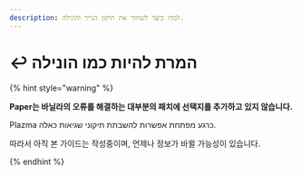 ```yaml
---
description: למדו כיצד לשחזר את תיקון הנייר והונילה.
---
```


# ↩️ המרת להיות כמו הונילה

{% hint style="warning" %}

**Paper는 바닐라의 오류를 해결하는 대부분의 패치에 선택지를 추가하고 있지 않습니다.**

Plazma כרגע מפתחת אפשרות להשבתת תיקוני שגיאות כאלה.

따라서 아직 본 가이드는 작성중이며, 언제나 정보가 바뀔 가능성이 있습니다.

{% endhint %}
